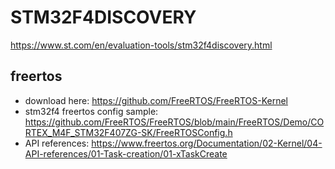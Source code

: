 # STM32F4DISCOVERY

https://www.st.com/en/evaluation-tools/stm32f4discovery.html

## freertos

- download here: https://github.com/FreeRTOS/FreeRTOS-Kernel
- stm32f4 freertos config sample: https://github.com/FreeRTOS/FreeRTOS/blob/main/FreeRTOS/Demo/CORTEX_M4F_STM32F407ZG-SK/FreeRTOSConfig.h
- API references: https://www.freertos.org/Documentation/02-Kernel/04-API-references/01-Task-creation/01-xTaskCreate

